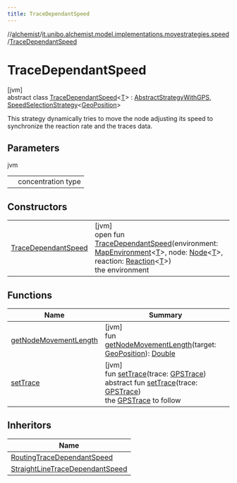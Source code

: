 ```yaml
---
title: TraceDependantSpeed
---
```

//[alchemist](../../../index.html)/[it.unibo.alchemist.model.implementations.movestrategies.speed](../index.html)/[TraceDependantSpeed](index.html)



# TraceDependantSpeed



[jvm]\
abstract class [TraceDependantSpeed](index.html)<[T](index.html)> : [AbstractStrategyWithGPS](../../it.unibo.alchemist.model.implementations.movestrategies/-abstract-strategy-with-g-p-s/index.html), [SpeedSelectionStrategy](../../it.unibo.alchemist.model.interfaces.movestrategies/-speed-selection-strategy/index.html)<[GeoPosition](../../it.unibo.alchemist.model.interfaces/-geo-position/index.html)> 

This strategy dynamically tries to move the node adjusting its speed to synchronize the reaction rate and the traces data.



## Parameters


jvm

| | |
|---|---|
| <T> | concentration type |



## Constructors


| | |
|---|---|
| [TraceDependantSpeed](-trace-dependant-speed.html) | [jvm]<br>open fun [TraceDependantSpeed](-trace-dependant-speed.html)(environment: [MapEnvironment](../../it.unibo.alchemist.model.interfaces/-map-environment/index.html)<[T](../../it.unibo.alchemist.model.implementations.linkingrules/-link-nodes-within-routing-range/index.html)>, node: [Node](../../it.unibo.alchemist.model.interfaces/-node/index.html)<[T](../../it.unibo.alchemist.model.implementations.linkingrules/-link-nodes-within-routing-range/index.html)>, reaction: [Reaction](../../it.unibo.alchemist.model.interfaces/-reaction/index.html)<[T](../../it.unibo.alchemist.model.implementations.linkingrules/-link-nodes-within-routing-range/index.html)>)<br>the environment |


## Functions


| Name | Summary |
|---|---|
| [getNodeMovementLength](get-node-movement-length.html) | [jvm]<br>fun [getNodeMovementLength](get-node-movement-length.html)(target: [GeoPosition](../../it.unibo.alchemist.model.interfaces/-geo-position/index.html)): [Double](https://kotlinlang.org/api/latest/jvm/stdlib/kotlin/-double/index.html) |
| [setTrace](../-straight-line-trace-dependant-speed/index.html#2080248117%2FFunctions%2F-134779887) | [jvm]<br>fun [setTrace](../-straight-line-trace-dependant-speed/index.html#2080248117%2FFunctions%2F-134779887)(trace: [GPSTrace](../../it.unibo.alchemist.model.interfaces/-g-p-s-trace/index.html))<br>abstract fun [setTrace](../../it.unibo.alchemist.model.interfaces/-object-with-g-p-s/set-trace.html)(trace: [GPSTrace](../../it.unibo.alchemist.model.interfaces/-g-p-s-trace/index.html))<br>the [GPSTrace](../../it.unibo.alchemist.model.interfaces/-g-p-s-trace/index.html) to follow |


## Inheritors


| Name |
|---|
| [RoutingTraceDependantSpeed](../-routing-trace-dependant-speed/index.html) |
| [StraightLineTraceDependantSpeed](../-straight-line-trace-dependant-speed/index.html) |

